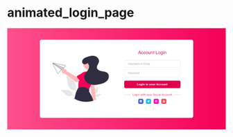 # animated_login_page

![demo image 1](https://github.com/Sweety-Akter/animated_login_page/blob/main/view.png)